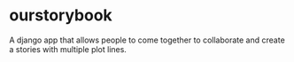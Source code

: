ourstorybook
============

A django app that allows people to come together to collaborate and create a stories with multiple plot lines.
